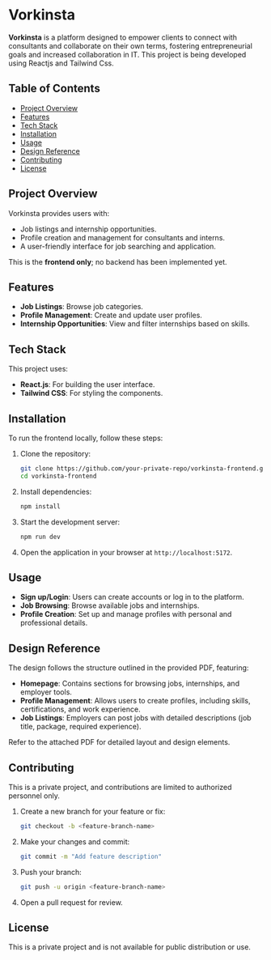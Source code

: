 # Vorkinsta 

**Vorkinsta** is a platform designed to empower clients to connect with consultants and collaborate on their own terms, fostering entrepreneurial goals and increased collaboration in IT. This project is being developed using Reactjs and Tailwind Css.

## Table of Contents
- [Project Overview](#project-overview)
- [Features](#features)
- [Tech Stack](#tech-stack)
- [Installation](#installation)
- [Usage](#usage)
- [Design Reference](#design-reference)
- [Contributing](#contributing)
- [License](#license)

## Project Overview
Vorkinsta provides users with:
- Job listings and internship opportunities.
- Profile creation and management for consultants and interns.
- A user-friendly interface for job searching and application.

This is the **frontend only**; no backend has been implemented yet.

## Features
- **Job Listings**: Browse job categories.
- **Profile Management**: Create and update user profiles.
- **Internship Opportunities**: View and filter internships based on skills.

## Tech Stack
This project uses:
- **React.js**: For building the user interface.
- **Tailwind CSS**: For styling the components.

## Installation

To run the frontend locally, follow these steps:

1. Clone the repository:
    ```bash
    git clone https://github.com/your-private-repo/vorkinsta-frontend.git
    cd vorkinsta-frontend
    ```

2. Install dependencies:
    ```bash
    npm install
    ```

3. Start the development server:
    ```bash
    npm run dev
    ```

4. Open the application in your browser at `http://localhost:5172`.

## Usage

- **Sign up/Login**: Users can create accounts or log in to the platform.
- **Job Browsing**: Browse available jobs and internships.
- **Profile Creation**: Set up and manage profiles with personal and professional details.

## Design Reference

The design follows the structure outlined in the provided PDF, featuring:
- **Homepage**: Contains sections for browsing jobs, internships, and employer tools.
- **Profile Management**: Allows users to create profiles, including skills, certifications, and work experience.
- **Job Listings**: Employers can post jobs with detailed descriptions (job title, package, required experience).

Refer to the attached PDF for detailed layout and design elements.

## Contributing

This is a private project, and contributions are limited to authorized personnel only.

1. Create a new branch for your feature or fix:
    ```bash
    git checkout -b <feature-branch-name>
    ```
2. Make your changes and commit:
    ```bash
    git commit -m "Add feature description"
    ```
3. Push your branch:
    ```bash
    git push -u origin <feature-branch-name>
    ```
4. Open a pull request for review.

## License

This is a private project and is not available for public distribution or use.
